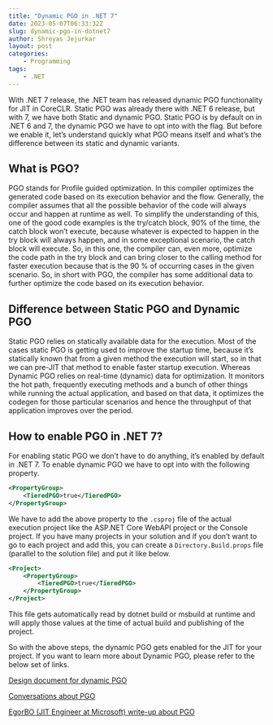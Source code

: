 ```yaml
---
title: "Dynamic PGO in .NET 7"
date: 2023-05-07T06:33:32Z
slug: dynamic-pgo-in-dotnet7
author: Shreyas Jejurkar
layout: post
categories:
    - Programming
tags:
    - .NET
---
```


With .NET 7 release, the .NET team has released dynamic PGO functionality for JIT in CoreCLR. Static PGO was already there with .NET 6 release, but with 7, we have both Static and dynamic PGO. Static PGO is by default on in .NET 6 and 7, the dynamic PGO we have to opt into with the flag. But before we enable it, let’s understand quickly what PGO means itself and what’s the difference between its static and dynamic variants.

## What is PGO?

PGO stands for Profile guided optimization. In this compiler optimizes the generated code based on its execution behavior and the flow. Generally, the compiler assumes that all the possible behavior of the code will always occur and happen at runtime as well. To simplify the understanding of this, one of the good code examples is the try/catch block, 90% of the time, the catch block won’t execute, because whatever is expected to happen in the try block will always happen, and in some exceptional scenario, the catch block will execute. So, in this one, the compiler can, even more, optimize the code path in the try block and can bring closer to the calling method for faster execution because that is the 90 % of occurring cases in the given scenario. So, in short with PGO, the compiler has some additional data to further optimize the code based on its execution behavior.

## Difference between Static PGO and Dynamic PGO

Static PGO relies on statically available data for the execution. Most of the cases static PGO is getting used to improve the startup time, because it’s statically known that from a given method the execution will start, so in that we can pre-JIT that method to enable faster startup execution.
Whereas Dynamic PGO relies on real-time (dynamic) data for optimization. It monitors the hot path, frequently executing methods and a bunch of other things while running the actual application, and based on that data, it optimizes the codegen for those particular scenarios and hence the throughput of that application improves over the period.

## How to enable PGO in .NET 7?

For enabling static PGO we don’t have to do anything, it’s enabled by default in .NET 7. To enable dynamic PGO we have to opt into with the following property.

```xml
<PropertyGroup>
    <TieredPGO>true</TieredPGO>
</PropertyGroup>
```

We have to add the above property to the `.csproj` file of the actual execution project like the ASP.NET Core WebAPI project or the Console project. 
If you have many projects in your solution and if you don’t want to go to each project and add this, you can create a `Directory.Build.props` file (parallel to the solution file) and put it like below.

```xml
<Project>
    <PropertyGroup>
        <TieredPGO>true</TieredPGO>
    </PropertyGroup>
</Project>
```

This file gets automatically read by dotnet build or msbuild at runtime and will apply those values at the time of actual build and publishing of the project.

So with the above steps, the dynamic PGO gets enabled for the JIT for your project. If you want to learn more about Dynamic PGO, please refer to the below set of links.

[Design document for dynamic PGO](https://github.com/dotnet/runtime/blob/main/docs/design/features/DynamicPgo.md)

[Conversations about PGO](https://devblogs.microsoft.com/dotnet/conversation-about-pgo/)

[EgorBO (JIT Engineer at Microsoft) write-up about PGO](https://gist.github.com/EgorBo/dc181796683da3d905a5295bfd3dd95b)

